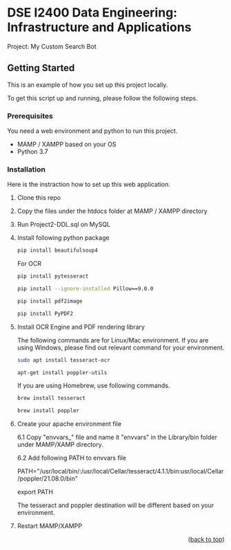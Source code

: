 # DSE I2400 Data Engineering: Infrastructure and Applications

Project: My Custom Search Bot


<!-- GETTING STARTED -->
## Getting Started

This is an example of how you set up this project locally.

To get this script up and running, please follow the following steps.

### Prerequisites

You need a web environment and python to run this project. 
* MAMP / XAMPP based on your OS 
* Python 3.7

### Installation

Here is the instraction how to set up this web application. 

1. Clone this repo

2. Copy the files under the htdocs folder at MAMP / XAMPP directory

3. Run Project2-DDL.sql on MySQL 
 
4. Install following python package 
   ```sh
   pip install beautifulsoup4
   ```
   For OCR
   ```sh
   pip install pytesseract
   ```
   ```sh
   pip install --ignore-installed Pillow==9.0.0
   ```
   ```sh
   pip install pdf2image
   ```
   ```sh
   pip install PyPDF2
   ```
   
5. Install OCR Engine and PDF rendering library

   The following commands are for Linux/Mac environment. If you are using Windows, please find out relevant command for your environment. 
   ```sh
   sudo apt install tesseract-ocr
   ```
   ```sh
   apt-get install poppler-utils
   ```
   
   If you are using Homebrew, use following commands. 
   ```sh
   brew install tesseract
   ```
   ```sh
   brew install poppler
   ```
   
6. Create your apache environment file
   
   6.1 Copy "envvars_" file and name it "envvars" in the Library/bin folder under MAMP/XAMP directory.
   
   6.2 Add following PATH to envvars file

    PATH="/usr/local/bin/:/usr/local/Cellar/tesseract/4.1.1/bin:usr/local/Cellar/poppler/21.08.0/bin"
    
    export PATH
    
    The tesseract and poppler destination will be different based on your environment. 

7. Restart MAMP/XAMPP

<p align="right">(<a href="#top">back to top</a>)</p>
